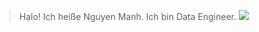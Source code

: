 > Halo! Ich heiße Nguyen Manh. Ich bin Data Engineer.
![](https://quotes-github-readme.vercel.app/api?type=horizontal&theme=light)
